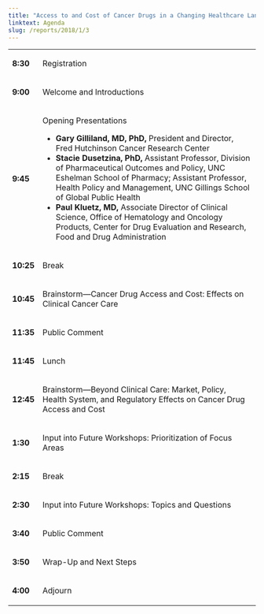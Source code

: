 ```yaml
---
title: "Access to and Cost of Cancer Drugs in a Changing Healthcare Landscape"
linktext: Agenda
slug: /reports/2018/1/3
---
```

<div class="full-report-container">
<div class="left-nav-container">
<left-navigation root="/reports/2018/1"></left-navigation>
</div>
<div class="report-container">

<table class="agenda-table">
<tbody>
<tr><td>

**8:30**</td><td>

Registration
</td></tr>
<tr><td>

**9:00**</td><td>

Welcome and Introductions
</td></tr>
<tr><td>

**9:45**</td><td>

Opening Presentations
- **Gary Gilliland, MD, PhD,** President and Director, Fred Hutchinson Cancer Research Center
- **Stacie Dusetzina, PhD,** Assistant Professor, Division of Pharmaceutical Outcomes and Policy, UNC Eshelman School of Pharmacy; Assistant Professor, Health Policy and Management, UNC Gillings School of Global Public Health
- **Paul Kluetz, MD,** Associate Director of Clinical Science, Office of Hematology and Oncology Products, Center for Drug Evaluation and Research, Food and Drug Administration
</td></tr>
<tr><td>

**10:25**</td><td>

Break
</td></tr>
<tr><td>

**10:45** </td><td>

Brainstorm—Cancer Drug Access and Cost: Effects on Clinical Cancer Care
</td></tr>
<tr><td>

**11:35** </td><td>

Public Comment
</td></tr>
<tr><td>

**11:45** </td><td>

Lunch
</td></tr>
<tr><td>

**12:45** </td><td>

Brainstorm—Beyond Clinical Care: Market, Policy, Health System, and Regulatory Effects on Cancer Drug Access and Cost
</td></tr>
<tr><td>

**1:30** </td><td>

Input into Future Workshops: Prioritization of Focus Areas
</td></tr>
<tr><td>

**2:15** </td><td>

Break
</td></tr>
<tr><td>

**2:30** </td><td>

Input into Future Workshops: Topics and Questions
</td></tr>
<tr><td>

**3:40** </td><td>

Public Comment
</td></tr>
<tr><td>

**3:50** </td><td>

Wrap-Up and Next Steps
</td></tr>
<tr><td>

**4:00** </td><td>

Adjourn

</td></tr>
</tbody></table>

</div>
</div>
